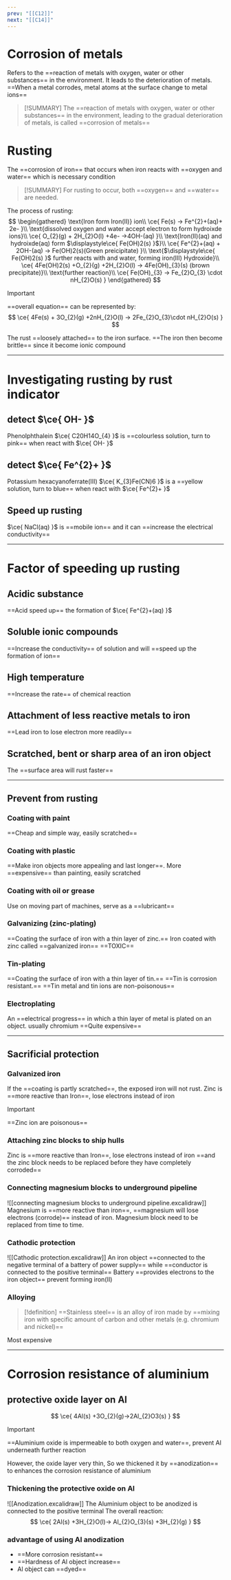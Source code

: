 ```yaml
---
prev: "[[C12]]"
next: "[[C14]]"
---
```




# Corrosion of metals
Refers to the ==reaction of metals with oxygen, water or other substances== in the environment. It leads to the deterioration of metals. ==When a metal corrodes, metal atoms at the surface change to metal ions==

> [!SUMMARY]
> The ==reaction of metals with oxygen, water or other substances== in the environment, leading to the gradual deterioration of metals, is called ==corrosion of metals==

# Rusting
The ==corrosion of iron== that occurs when iron reacts with ==oxygen and water== which is necessary condition

> [!SUMMARY]
> For rusting to occur, both ==oxygen== and ==water== are needed.

The process of rusting:
$$
\begin{gathered}
\text{Iron form Iron(II)} ion\\
\ce{ Fe(s) -> Fe^{2}+(aq)+ 2e- }\\
\text{dissolved oxygen and water accept electron to form hydroixde ions}\\
\ce{ O_{2}(g) + 2H_{2}O(l) +4e- ->4OH-(aq) }\\
\text{Iron(II)(aq) and hydroixde(aq) form $\displaystyle\ce{ Fe(OH)2(s) }$}\\
\ce{ Fe^{2}+(aq) + 2OH-(aq) -> Fe(OH)2(s)(Green preicipitate) }\\
\text{$\displaystyle\ce{ Fe(OH)2(s) }$ further reacts with and water, forming iron(III) Hydroxide}\\
\ce{ 4Fe(OH)2(s) +O_{2}(g) +2H_{2}O(l) -> 4Fe(OH)_{3}(s) (brown precipitate)}\\
\text{further reaction}\\
\ce{ Fe(OH)_{3} -> Fe_{2}O_{3} \cdot nH_{2}O(s) }
\end{gathered}
$$

> [!IMPORTANT]
> ==overall equation== can be represented by:
> $$
> \ce{ 4Fe(s) + 3O_{2}(g) +2nH_{2}O(l) -> 2Fe_{2}O_{3}\cdot nH_{2}O(s) }
> $$

The rust ==loosely attached== to the iron surface. ==The iron then become brittle== since it become ionic compound

---
# Investigating rusting by rust indicator

## detect $\ce{ OH- }$
Phenolphthalein $\ce{ C20H14O_{4} }$ is ==colourless solution, turn to pink== when react with $\ce{ OH- }$

## detect $\ce{ Fe^{2}+ }$
Potassium hexacyanoferrate(III) $\ce{ K_{3}Fe(CN)6 }$ is a ==yellow solution, turn to blue== when react with $\ce{ Fe^{2}+ }$

## Speed up rusting
$\ce{ NaCl(aq) }$ is ==mobile ion== and it can ==increase the electrical conductivity==

---
# Factor of speeding up rusting

## Acidic substance
==Acid speed up== the formation of $\ce{ Fe^{2}+(aq) }$

## Soluble ionic compounds
==Increase the conductivity== of solution and will ==speed up the formation of ion==

## High temperature
==Increase the rate== of chemical reaction

## Attachment of less reactive metals to iron
==Lead iron to lose electron more readily==

## Scratched, bent or sharp area of an iron object
The ==surface area will rust faster==

---
## Prevent from rusting

### Coating with paint
==Cheap and simple way, easily scratched==

### Coating with plastic
==Make iron objects more appealing and last longer==. More ==expensive== than painting, easily scratched

### Coating with oil or grease
Use on moving part of machines, serve as a ==lubricant==

### Galvanizing (zinc-plating)
==Coating the surface of iron with a thin layer of zinc.==
Iron coated with zinc called ==galvanized iron==
==TOXIC==

### Tin-plating
==Coating the surface of iron with a thin layer of tin.==
==Tin is corrosion resistant.==
==Tin metal and tin ions are non-poisonous==

### Electroplating
An ==electrical progress== in which a thin layer of metal is plated on an object. usually chromium
==Quite expensive==

---
## Sacrificial protection

### Galvanized iron
If the ==coating is partly scratched==, the exposed iron will not rust.
Zinc is ==more reactive than Iron==, lose electrons instead of iron

> [!IMPORTANT]
> ==Zinc ion are poisonous==

### Attaching zinc blocks to ship hulls
Zinc is ==more reactive than Iron==, lose electrons instead of iron
==and the zinc block needs to be replaced before they have completely corroded==

### Connecting magnesium blocks to underground pipeline
![[connecting magnesium blocks to underground pipeline.excalidraw]]
Magnesium is ==more reactive than iron==, ==magnesium will lose electrons (corrode)== instead of iron.
Magnesium block need to be replaced from time to time.

### Cathodic protection
![[Cathodic protection.excalidraw]]
An iron object ==connected to the negative terminal of a battery of power supply==
while ==conductor is connected to the positive terminal==
Battery ==provides electrons to the iron object== prevent forming iron(II)

### Alloying

> [!definition]
> ==Stainless steel== is an alloy of iron made by ==mixing iron with specific amount of carbon and other metals (e.g. chromium and nickel)==

Most expensive

---
# Corrosion resistance of aluminium

## protective oxide layer on Al
$$
\ce{ 4Al(s) +3O_{2}(g)->2Al_{2}O3(s) }
$$

> [!IMPORTANT]
> ==Aluminium oxide is impermeable to both oxygen and water==, prevent Al underneath further reaction

However, the oxide layer very thin,
So we thickened it by ==anodization== to enhances the corrosion resistance of aluminium

### Thickening the protective oxide on Al
![[Anodization.excalidraw]]
The Aluminium object to be anodized is connected to the positive terminal
The overall reaction:
$$
\ce{ 2Al(s) +3H_{2}O(l)-> Al_{2}O_{3}(s) +3H_{2}(g) }
$$

### advantage of using Al anodization
- ==More corrosion resistant==
- ==Hardness of Al object increase==
- Al object can ==dyed==
